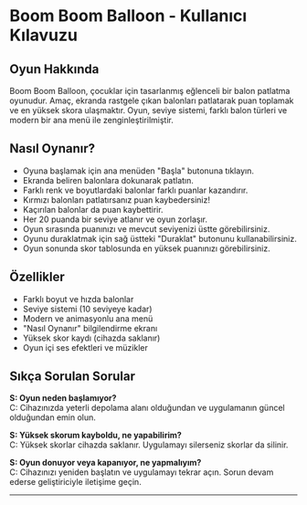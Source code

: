 # Boom Boom Balloon - Kullanıcı Kılavuzu

## Oyun Hakkında
Boom Boom Balloon, çocuklar için tasarlanmış eğlenceli bir balon patlatma oyunudur. Amaç, ekranda rastgele çıkan balonları patlatarak puan toplamak ve en yüksek skora ulaşmaktır. Oyun, seviye sistemi, farklı balon türleri ve modern bir ana menü ile zenginleştirilmiştir.

## Nasıl Oynanır?
- Oyuna başlamak için ana menüden "Başla" butonuna tıklayın.
- Ekranda beliren balonlara dokunarak patlatın.
- Farklı renk ve boyutlardaki balonlar farklı puanlar kazandırır.
- Kırmızı balonları patlatırsanız puan kaybedersiniz!
- Kaçırılan balonlar da puan kaybettirir.
- Her 20 puanda bir seviye atlanır ve oyun zorlaşır.
- Oyun sırasında puanınızı ve mevcut seviyenizi üstte görebilirsiniz.
- Oyunu duraklatmak için sağ üstteki "Duraklat" butonunu kullanabilirsiniz.
- Oyun sonunda skor tablosunda en yüksek puanınızı görebilirsiniz.

## Özellikler
- Farklı boyut ve hızda balonlar
- Seviye sistemi (10 seviyeye kadar)
- Modern ve animasyonlu ana menü
- "Nasıl Oynanır" bilgilendirme ekranı
- Yüksek skor kaydı (cihazda saklanır)
- Oyun içi ses efektleri ve müzikler

## Sıkça Sorulan Sorular

**S: Oyun neden başlamıyor?**  
C: Cihazınızda yeterli depolama alanı olduğundan ve uygulamanın güncel olduğundan emin olun.

**S: Yüksek skorum kayboldu, ne yapabilirim?**  
C: Yüksek skorlar cihazda saklanır. Uygulamayı silerseniz skorlar da silinir.

**S: Oyun donuyor veya kapanıyor, ne yapmalıyım?**  
C: Cihazınızı yeniden başlatın ve uygulamayı tekrar açın. Sorun devam ederse geliştiriciyle iletişime geçin.

---